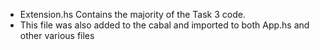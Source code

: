 - Extension.hs Contains the majority of the Task 3 code. 
- This file was also added to the cabal and imported to both App.hs and other various files